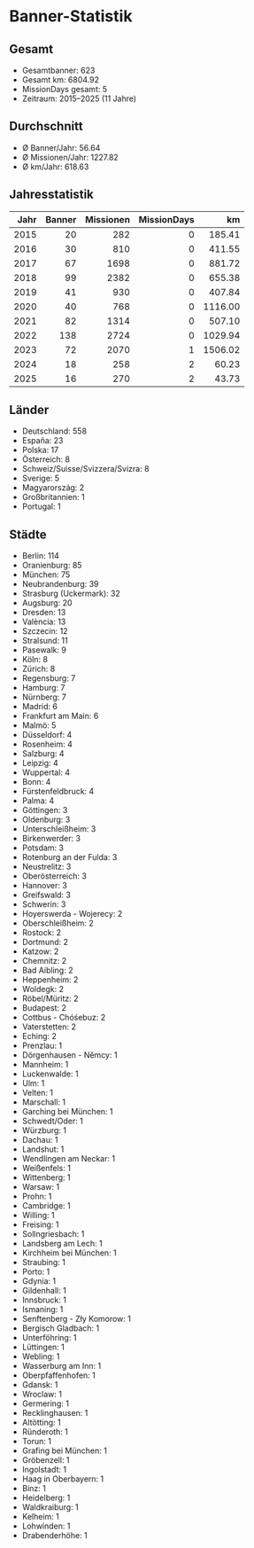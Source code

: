 # Banner-Statistik

## Gesamt

- Gesamtbanner: 623
- Gesamt km: 6804.92
- MissionDays gesamt: 5
- Zeitraum: 2015–2025 (11 Jahre)

## Durchschnitt

- Ø Banner/Jahr: 56.64
- Ø Missionen/Jahr: 1227.82
- Ø km/Jahr: 618.63

## Jahresstatistik

| Jahr | Banner | Missionen | MissionDays | km |
|----:|----:|----:|----:|----:|
| 2015 | 20 | 282 | 0 | 185.41 |
| 2016 | 30 | 810 | 0 | 411.55 |
| 2017 | 67 | 1698 | 0 | 881.72 |
| 2018 | 99 | 2382 | 0 | 655.38 |
| 2019 | 41 | 930 | 0 | 407.84 |
| 2020 | 40 | 768 | 0 | 1116.00 |
| 2021 | 82 | 1314 | 0 | 507.10 |
| 2022 | 138 | 2724 | 0 | 1029.94 |
| 2023 | 72 | 2070 | 1 | 1506.02 |
| 2024 | 18 | 258 | 2 | 60.23 |
| 2025 | 16 | 270 | 2 | 43.73 |

## Länder

- Deutschland: 558
- España: 23
- Polska: 17
- Österreich: 8
- Schweiz/Suisse/Svizzera/Svizra: 8
- Sverige: 5
- Magyarország: 2
- Großbritannien: 1
- Portugal: 1

## Städte

- Berlin: 114
- Oranienburg: 85
- München: 75
- Neubrandenburg: 39
- Strasburg (Uckermark): 32
- Augsburg: 20
- Dresden: 13
- València: 13
- Szczecin: 12
- Stralsund: 11
- Pasewalk: 9
- Köln: 8
- Zürich: 8
- Regensburg: 7
- Hamburg: 7
- Nürnberg: 7
- Madrid: 6
- Frankfurt am Main: 6
- Malmö: 5
- Düsseldorf: 4
- Rosenheim: 4
- Salzburg: 4
- Leipzig: 4
- Wuppertal: 4
- Bonn: 4
- Fürstenfeldbruck: 4
- Palma: 4
- Göttingen: 3
- Oldenburg: 3
- Unterschleißheim: 3
- Birkenwerder: 3
- Potsdam: 3
- Rotenburg an der Fulda: 3
- Neustrelitz: 3
- Oberösterreich: 3
- Hannover: 3
- Greifswald: 3
- Schwerin: 3
- Hoyerswerda - Wojerecy: 2
- Oberschleißheim: 2
- Rostock: 2
- Dortmund: 2
- Katzow: 2
- Chemnitz: 2
- Bad Aibling: 2
- Heppenheim: 2
- Woldegk: 2
- Röbel/Müritz: 2
- Budapest: 2
- Cottbus - Chóśebuz: 2
- Vaterstetten: 2
- Eching: 2
- Prenzlau: 1
- Dörgenhausen - Němcy: 1
- Mannheim: 1
- Luckenwalde: 1
- Ulm: 1
- Velten: 1
- Marschall: 1
- Garching bei München: 1
- Schwedt/Oder: 1
- Würzburg: 1
- Dachau: 1
- Landshut: 1
- Wendlingen am Neckar: 1
- Weißenfels: 1
- Wittenberg: 1
- Warsaw: 1
- Prohn: 1
- Cambridge: 1
- Willing: 1
- Freising: 1
- Sollngriesbach: 1
- Landsberg am Lech: 1
- Kirchheim bei München: 1
- Straubing: 1
- Porto: 1
- Gdynia: 1
- Gildenhall: 1
- Innsbruck: 1
- Ismaning: 1
- Senftenberg - Zły Komorow: 1
- Bergisch Gladbach: 1
- Unterföhring: 1
- Lüttingen: 1
- Webling: 1
- Wasserburg am Inn: 1
- Oberpfaffenhofen: 1
- Gdansk: 1
- Wroclaw: 1
- Germering: 1
- Recklinghausen: 1
- Altötting: 1
- Ründeroth: 1
- Torun: 1
- Grafing bei München: 1
- Gröbenzell: 1
- Ingolstadt: 1
- Haag in Oberbayern: 1
- Binz: 1
- Heidelberg: 1
- Waldkraiburg: 1
- Kelheim: 1
- Lohwinden: 1
- Drabenderhöhe: 1